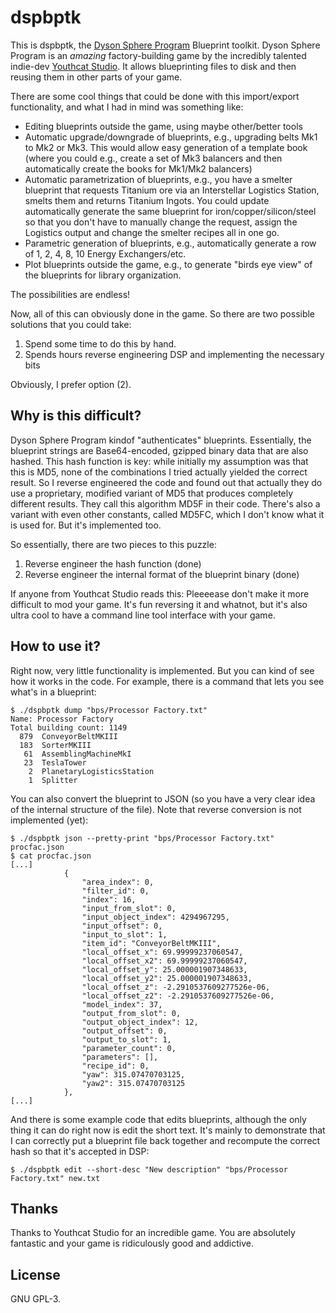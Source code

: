 # dspbptk
This is dspbptk, the [Dyson Sphere Program](https://store.steampowered.com/app/1366540/Dyson_Sphere_Program/)
Blueprint toolkit. Dyson Sphere Program is an *amazing* factory-building game
by the incredibly talented indie-dev [Youthcat Studio](https://twitter.com/dysonprogram).
It allows blueprinting files to disk and then reusing them in other parts of your game.

There are some cool things that could be done with this import/export
functionality, and what I had in mind was something like:

  * Editing blueprints outside the game, using maybe other/better tools
  * Automatic upgrade/downgrade of blueprints, e.g., upgrading belts Mk1 to Mk2
    or Mk3. This would allow easy generation of a template book (where you
    could e.g., create a set of Mk3 balancers and then automatically create the
    books for Mk1/Mk2 balancers)
  * Automatic parametrization of blueprints, e.g., you have a smelter blueprint
    that requests Titanium ore via an Interstellar Logistics Station, smelts
    them and returns Titanium Ingots. You could update automatically generate the
    same blueprint for iron/copper/silicon/steel so that you don't have to manually
    change the request, assign the Logistics output and change the smelter recipes
    all in one go.
  * Parametric generation of blueprints, e.g., automatically generate a row of
    1, 2, 4, 8, 10 Energy Exchangers/etc.
  * Plot blueprints outside the game, e.g., to generate "birds eye view" of the
    blueprints for library organization.

The possibilities are endless!

Now, all of this can obviously done in the game. So there are two possible solutions that you could take:

  1. Spend some time to do this by hand.
  2. Spends hours reverse engineering DSP and implementing the necessary bits

Obviously, I prefer option (2).


## Why is this difficult?
Dyson Sphere Program kindof "authenticates" blueprints. Essentially, the
blueprint strings are Base64-encoded, gzipped binary data that are also hashed.
This hash function is key: while initially my assumption was that this is MD5,
none of the combinations I tried actually yielded the correct result. So I
reverse engineered the code and found out that actually they do use a
proprietary, modified variant of MD5 that produces completely different
results. They call this algorithm MD5F in their code. There's also a variant
with even other constants, called MD5FC, which I don't know what it is used
for. But it's implemented too.

So essentially, there are two pieces to this puzzle:

  1. Reverse engineer the hash function (done)
  2. Reverse engineer the internal format of the blueprint binary (done)

If anyone from Youthcat Studio reads this: Pleeeease don't make it more
difficult to mod your game. It's fun reversing it and whatnot, but it's also
ultra cool to have a command line tool interface with your game.

## How to use it?
Right now, very little functionality is implemented. But you can kind of see
how it works in the code. For example, there is a command that lets you see
what's in a blueprint:

```
$ ./dspbptk dump "bps/Processor Factory.txt"
Name: Processor Factory
Total building count: 1149
  879  ConveyorBeltMKIII
  183  SorterMKIII
   61  AssemblingMachineMkI
   23  TeslaTower
    2  PlanetaryLogisticsStation
    1  Splitter
```

You can also convert the blueprint to JSON (so you have a very clear idea of
the internal structure of the file). Note that reverse conversion is not
implemented (yet):

```
$ ./dspbptk json --pretty-print "bps/Processor Factory.txt" procfac.json
$ cat procfac.json
[...]
            {
                "area_index": 0,
                "filter_id": 0,
                "index": 16,
                "input_from_slot": 0,
                "input_object_index": 4294967295,
                "input_offset": 0,
                "input_to_slot": 1,
                "item_id": "ConveyorBeltMKIII",
                "local_offset_x": 69.99999237060547,
                "local_offset_x2": 69.99999237060547,
                "local_offset_y": 25.000001907348633,
                "local_offset_y2": 25.000001907348633,
                "local_offset_z": -2.2910537609277526e-06,
                "local_offset_z2": -2.2910537609277526e-06,
                "model_index": 37,
                "output_from_slot": 0,
                "output_object_index": 12,
                "output_offset": 0,
                "output_to_slot": 1,
                "parameter_count": 0,
                "parameters": [],
                "recipe_id": 0,
                "yaw": 315.07470703125,
                "yaw2": 315.07470703125
            },
[...]
```

And there is some example code that edits blueprints, although the only thing
it can do right now is edit the short text. It's mainly to demonstrate that I
can correctly put a blueprint file back together and recompute the correct hash
so that it's accepted in DSP:

```
$ ./dspbptk edit --short-desc "New description" "bps/Processor Factory.txt" new.txt
```


## Thanks
Thanks to Youthcat Studio for an incredible game. You are absolutely fantastic
and your game is ridiculously good and addictive.


## License
GNU GPL-3.
